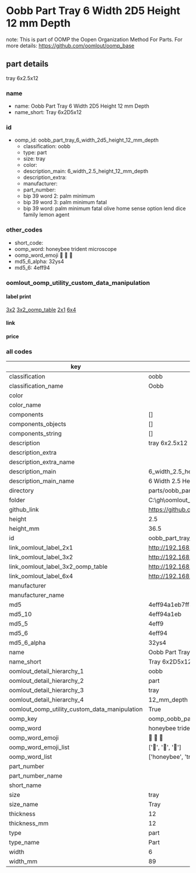 # Oobb Part Tray 6 Width 2D5 Height 12 mm Depth  

note: This is part of OOMP the Oopen Organization Method For Parts. For more details: https://github.com/oomlout/oomp_base

##  part details
  



tray 6x2.5x12



### name
* name: Oobb Part Tray 6 Width 2D5 Height 12 mm Depth
* name_short: Tray 6x2D5x12 
### id
* oomp_id: oobb_part_tray_6_width_2d5_height_12_mm_depth
  * classification: oobb
  * type: part
  * size: tray
  * color: 
  * description_main: 6_width_2.5_height_12_mm_depth
  * description_extra: 
  * manufacturer: 
  * part_number: 
  * bip 39 word 2: palm minimum
  * bip 39 word 3: palm minimum fatal
  * bip 39 word: palm minimum fatal olive home sense option lend dice family lemon agent

### other_codes
* short_code: 
* oomp_word: honeybee trident microscope
* oomp_word_emoji :honeybee: :trident: :microscope:
* md5_6_alpha: 32ys4
* md5_6: 4eff94






### oomlout_oomp_utility_custom_data_manipulation
#### label print
[3x2](http://192.168.1.245:1112/?label=oomp%2032ys4)
[3x2_oomp_table](http://192.168.1.108:1112/?label=oomp%2032ys4)
[2x1](http://192.168.1.242:1112/?label=oomp%2032ys4)
[6x4](http://192.168.1.55:1112/?label=oomp%2032ys4)    

#### link

                              

#### price







### all codes 
| key | value |  
| --- | --- |  
| classification | oobb |  
| classification_name | Oobb |  
| color |  |  
| color_name |  |  
| components | [] |  
| components_objects | [] |  
| components_string | [] |  
| description | tray 6x2.5x12 |  
| description_extra |  |  
| description_extra_name |  |  
| description_main | 6_width_2.5_height_12_mm_depth |  
| description_main_name | 6 Width 2.5 Height 12 mm Depth |  
| directory | parts/oobb_part_tray_6_width_2d5_height_12_mm_depth |  
| folder | C:\gh\oomlout_oobb_version_4_generated_parts\parts\oobb_part_tray_6_width_2d5_height_12_mm_depth |  
| github_link | https://github.com/oomlout/oomlout_oomp_part_src/tree/main/parts/oobb_part_tray_6_width_2d5_height_12_mm_depth |  
| height | 2.5 |  
| height_mm | 36.5 |  
| id | oobb_part_tray_6_width_2d5_height_12_mm_depth |  
| link_oomlout_label_2x1 | http://192.168.1.242:1112/?label=oomp%2032ys4 |  
| link_oomlout_label_3x2 | http://192.168.1.245:1112/?label=oomp%2032ys4 |  
| link_oomlout_label_3x2_oomp_table | http://192.168.1.108:1112/?label=oomp%2032ys4 |  
| link_oomlout_label_6x4 | http://192.168.1.55:1112/?label=oomp%2032ys4 |  
| manufacturer |  |  
| manufacturer_name |  |  
| md5 | 4eff94a1eb7ff3770f3689a2a72344fa |  
| md5_10 | 4eff94a1eb |  
| md5_5 | 4eff9 |  
| md5_6 | 4eff94 |  
| md5_6_alpha | 32ys4 |  
| name | Oobb Part Tray 6 Width 2D5 Height 12 mm Depth |  
| name_short | Tray 6x2D5x12  |  
| oomlout_detail_hierarchy_1 | oobb |  
| oomlout_detail_hierarchy_2 | part |  
| oomlout_detail_hierarchy_3 | tray |  
| oomlout_detail_hierarchy_4 | 12_mm_depth |  
| oomlout_oomp_utility_custom_data_manipulation | True |  
| oomp_key | oomp_oobb_part_tray_6_width_2d5_height_12_mm_depth |  
| oomp_word | honeybee trident microscope |  
| oomp_word_emoji | :honeybee: :trident: :microscope: |  
| oomp_word_emoji_list | [':honeybee:', ':trident:', ':microscope:'] |  
| oomp_word_list | ['honeybee', 'trident', 'microscope'] |  
| part_number |  |  
| part_number_name |  |  
| short_name |  |  
| size | tray |  
| size_name | Tray |  
| thickness | 12 |  
| thickness_mm | 12 |  
| type | part |  
| type_name | Part |  
| width | 6 |  
| width_mm | 89 |  
